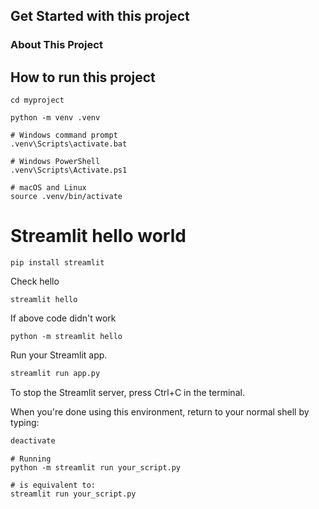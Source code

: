 ## Get Started with this project

### About This Project

## How to run this project

```
cd myproject
```

```
python -m venv .venv

```

```
# Windows command prompt
.venv\Scripts\activate.bat

# Windows PowerShell
.venv\Scripts\Activate.ps1

# macOS and Linux
source .venv/bin/activate

```

# Streamlit hello world 
```
pip install streamlit
```

Check hello
```
streamlit hello
```
If above code didn't work
```
python -m streamlit hello
```

Run your Streamlit app.
```python
streamlit run app.py
```

To stop the Streamlit server, press Ctrl+C in the terminal.

When you're done using this environment, return to your normal shell by typing:
```python
deactivate
```


```
# Running
python -m streamlit run your_script.py

# is equivalent to:
streamlit run your_script.py
```
